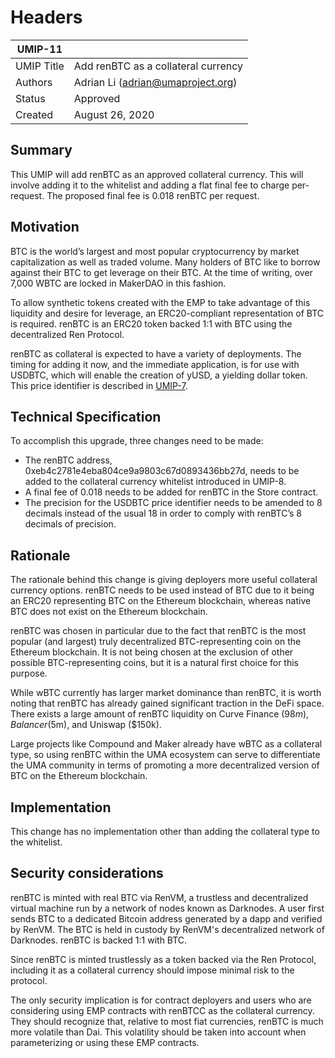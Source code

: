 # Headers

| UMIP-11    |                                     |
| ---------- | ----------------------------------- |
| UMIP Title | Add renBTC as a collateral currency |
| Authors    | Adrian Li (adrian@umaproject.org)   |
| Status     | Approved                               |
| Created    | August 26, 2020                     |

## Summary

This UMIP will add renBTC as an approved collateral currency. This will involve adding it to the whitelist and adding a flat final fee to charge per-request. The proposed final fee is 0.018 renBTC per request.

## Motivation

BTC is the world’s largest and most popular cryptocurrency by market capitalization as well as traded volume. Many holders of BTC like to borrow against their BTC to get leverage on their BTC. At the time of writing, over 7,000 WBTC are locked in MakerDAO in this fashion.

To allow synthetic tokens created with the EMP to take advantage of this liquidity and desire for leverage, an ERC20-compliant representation of BTC is required. renBTC is an ERC20 token backed 1:1 with BTC using the decentralized Ren Protocol.

renBTC as collateral is expected to have a variety of deployments. The timing for adding it now, and the immediate application, is for use with USDBTC, which will enable the creation of yUSD, a yielding dollar token. This price identifier is described in [UMIP-7](./umip-7.md).

## Technical Specification

To accomplish this upgrade, three changes need to be made:

- The renBTC address, 0xeb4c2781e4eba804ce9a9803c67d0893436bb27d, needs to be added to the collateral currency whitelist introduced in UMIP-8.
- A final fee of 0.018 needs to be added for renBTC in the Store contract.
- The precision for the USDBTC price identifier needs to be amended to 8 decimals instead of the usual 18 in order to comply with renBTC’s 8 decimals of precision.

## Rationale

The rationale behind this change is giving deployers more useful collateral currency options. renBTC needs to be used instead of BTC due to it being an ERC20 representing BTC on the Ethereum blockchain, whereas native BTC does not exist on the Ethereum blockchain.

renBTC was chosen in particular due to the fact that renBTC is the most popular (and largest) truly decentralized BTC-representing coin on the Ethereum blockchain. It is not being chosen at the exclusion of other possible BTC-representing coins, but it is a natural first choice for this purpose.

While wBTC currently has larger market dominance than renBTC, it is worth noting that renBTC has already gained significant traction in the DeFi space. There exists a large amount of renBTC liquidity on Curve Finance ($98m), Balancer ($5m), and Uniswap ($150k).

Large projects like Compound and Maker already have wBTC as a collateral type, so using renBTC within the UMA ecosystem can serve to differentiate the UMA community in terms of promoting a more decentralized version of BTC on the Ethereum blockchain.

## Implementation

This change has no implementation other than adding the collateral type to the whitelist.

## Security considerations

renBTC is minted with real BTC via RenVM, a trustless and decentralized virtual machine run by a network of nodes known as Darknodes. A user first sends BTC to a dedicated Bitcoin address generated by a dapp and verified by RenVM. The BTC is held in custody by RenVM's decentralized network of Darknodes. renBTC is backed 1:1 with BTC.

Since renBTC is minted trustlessly as a token backed via the Ren Protocol, including it as a collateral currency should impose minimal risk to the protocol.

The only security implication is for contract deployers and users who are considering using EMP contracts with renBTCC as the collateral currency. They should recognize that, relative to most fiat currencies, renBTC is much more volatile than Dai. This volatility should be taken into account when parameterizing or using these EMP contracts.
